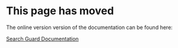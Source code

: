 # This page has moved

The online version version of the documentation can be found here:

[Search Guard Documentation](http://docs.search-guard.com/latest/sgadmin-examples)

